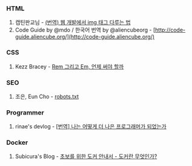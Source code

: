 

### HTML

1. 캡틴판교님 - [(번역) 웹 개발에서 img 태그 다루는 법](https://joshuajangblog.wordpress.com/tag/%EC%9D%B4%EB%AF%B8%EC%A7%80-%EC%BA%90%EC%8B%B1/)
2. Code Guide by @mdo / 한국어 번역 by @aliencubeorg - [http://code-guide.aliencube.org/](http://code-guide.aliencube.org/)

### CSS

1. Kezz Bracey - [Rem 그리고 Em, 언제 써야 할까](https://webdesign.tutsplus.com/ko/tutorials/comprehensive-guide-when-to-use-em-vs-rem--cms-23984)

### SEO
1. 조은, Eun Cho - [robots.txt](https://medium.com/@euncho/robots-txt-e08328c4f0fd)

### Programmer
1. rinae's devlog - [[번역] 나는 어떻게 더 나은 프로그래머가 되었는가](https://rinae.dev/posts/how-i-became-a-better-programmer-kr
)

### Docker
1. Subicura's Blog - [초보를 위한 도커 안내서 - 도커란 무엇인가?](https://subicura.com/2017/01/19/docker-guide-for-beginners-1.html)

